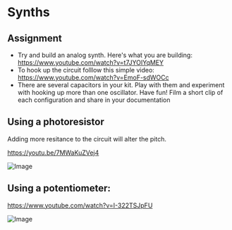 # Synths

## Assignment

- Try and build an analog synth. Here's what you are building: https://www.youtube.com/watch?v=t7JYOIYqMEY
- To hook up the circuit folllow this simple video: https://www.youtube.com/watch?v=EmoF-sdWOCc
- There are several capacitors in your kit. Play with them and experiment with hooking up more than one oscillator. Have fun!
  Film a short clip of each configuration and share in your documentation

## Using a photoresistor

Adding more resitance to the circuit will alter the pitch.

https://youtu.be/7MWaKuZVej4

![Image](img-1.png)

## Using a potentiometer:

https://www.youtube.com/watch?v=I-322TSJpFU

![Image](img-2.png)
